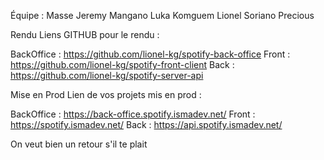Équipe :
Masse Jeremy
Mangano Luka
Komguem Lionel
Soriano Precious

Rendu
Liens GITHUB pour le rendu :

BackOffice : https://github.com/lionel-kg/spotify-back-office
Front : https://github.com/lionel-kg/spotify-front-client
Back : https://github.com/lionel-kg/spotify-server-api

Mise en Prod
Lien de vos projets mis en prod :

BackOffice : https://back-office.spotify.ismadev.net/
Front : https://spotify.ismadev.net/
Back : https://api.spotify.ismadev.net/

On veut bien un retour s'il te plait
